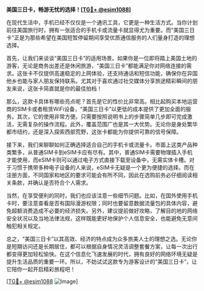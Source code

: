 **美国三日卡，畅游无忧的选择！[[TG💪+ @esim1088](https://t.me/s/esim1088)]**

在现代生活中，手机已经不仅仅是一个通讯工具，它更是一种生活方式。当你计划前往美国旅行时，拥有一张适合的手机卡或流量卡就显得尤为重要。而“美国三日卡”正是为那些希望在美国短暂停留期间享受优质通信服务的人们量身打造的理想选择。

首先，让我们来谈谈“美国三日卡”的适用场景。如果你是一位即将踏上美国土地的游客，无论是商务出差还是休闲旅游，“美国三日卡”都能满足你对网络连接的需求。这张卡不仅提供高速稳定的上网体验，还支持通话和短信功能，确保你在异国他乡也能与家人朋友保持联系。尤其对于喜欢通过社交媒体分享旅途精彩瞬间的朋友来说，这张卡简直就是你的最佳拍档！

那么，这款卡具体有哪些亮点呢？首先是它的性价比非常高。相比起购买本地运营商的SIM卡或者租赁WiFi设备，“美国三日卡”以更低的成本提供了更加全面的服务。其次，它的使用非常方便。只需要按照说明书上的步骤简单几步即可完成激活，无需复杂的操作流程。此外，覆盖范围广也是其一大优势。无论你是身处繁华都市纽约，还是深入探索西部荒野，这张卡都能为你提供可靠的信号保障。

接下来，我们来聊聊如何正确选择适合自己的手机卡或流量卡。市面上这类产品种类繁多，从普通SIM卡到eSIM卡应有尽有。其中，普通SIM卡需要物理插入手机才能使用，而eSIM卡则可以通过电子方式直接下载至设备中，无需实体卡槽。对于习惯于携带多种电子设备的人来说，eSIM卡无疑是一个更为便捷的选择。而在注册方面，不同国家和地区的要求可能会有所不同，因此在选购前务必仔细阅读相关条款，并确认是否符合个人需求。

当然，在享受便利的同时，我们也应该注意一些细节问题。比如，在国外使用手机卡时，要注意查看是否有国际漫游权限；同时也要留意数据流量包的具体内容，避免超额消费造成不必要的经济损失。另外，建议提前做好攻略，了解目的地的网络安全状况以及当地法律法规，这样既能更好地保护个人信息安全，也能避免无意间触犯相关规定。

总之，“美国三日卡”以其高效、经济的特点成为众多旅美人士的理想之选。无论你是短期访问还是长期居住，都可以根据自身情况灵活调整套餐方案，让每一次出行都变得更加轻松愉快。在这个信息化飞速发展的时代，拥有良好的网络环境无疑是提升生活品质的重要一环。所以，不妨试试这款专为游客设计的“美国三日卡”，让它陪你一起开启精彩旅程吧！

[[TG💪+ @esim1088](https://t.me/s/esim1088) ![Image](https://i.postimg.cc/4NQfJmqS/Snipaste-2025-05-13-00-14-12.png)]